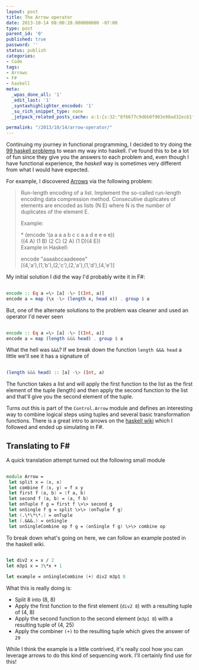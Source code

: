```yaml
---
layout: post
title: The Arrow operator
date: 2013-10-14 08:00:20.000000000 -07:00
type: post
parent_id: '0'
published: true
password: ''
status: publish
categories:
- Code
tags:
- Arrows
- F#
- haskell
meta:
  _wpas_done_all: '1'
  _edit_last: '1'
  _syntaxhighlighter_encoded: '1'
  _su_rich_snippet_type: none
  _jetpack_related_posts_cache: a:1:{s:32:"8f6677c9d6b0f903e98ad32ec61f8deb";a:2:{s:7:"expires";i:1561173373;s:7:"payload";a:3:{i:0;a:1:{s:2:"id";i:4725;}i:1;a:1:{s:2:"id";i:4320;}i:2;a:1:{s:2:"id";i:4348;}}}}

permalink: "/2013/10/14/arrow-operator/"
---
```

Continuing my journey in functional programming, I decided to try doing the [99 haskell problems](http://www.haskell.org/haskellwiki/99_questions/) to wean my way into haskell. I've found this to be a lot of fun since they give you the answers to each problem and, even though I have functional experience, the _haskell_ way is sometimes very different from what I would have expected.

For example, I discovered [Arrows](http://en.wikipedia.org/wiki/Arrow_(computer_science)) via the following problem:

> Run-length encoding of a list. Implement the so-called run-length encoding data compression method. Consecutive duplicates of elements are encoded as lists (N E) where N is the number of duplicates of the element E.
> 
> Example:
> 
> \* (encode '(a a a a b c c a a d e e e e))  
> ((4 A) (1 B) (2 C) (2 A) (1 D)(4 E))  
> Example in Haskell:
> 
> encode "aaaabccaadeeee"  
> [(4,'a'),(1,'b'),(2,'c'),(2,'a'),(1,'d'),(4,'e')]

My initial solution I did the way I'd probably write it in F#:

```haskell
  
encode :: Eq a =\> [a] -\> [(Int, a)]  
encode a = map (\x -\> (length x, head x)) . group $ a  

```

But, one of the alternate solutions to the problem was cleaner and used an operator I'd never seen

```haskell
  
encode :: Eq a =\> [a] -\> [(Int, a)]  
encode a = map (length &&& head) . group $ a  

```

What the hell was `&&&`? If we break down the function `length &&& head` a little we'll see it has a signature of

```haskell
  
(length &&& head) :: [a] -\> (Int, a)  

```

The function takes a list and will apply the first function to the list as the first element of the tuple (length) and then apply the second function to the list and that'll give you the second element of the tuple.

Turns out this is part of the `Control.Arrow` module and defines an interesting way to combine logical steps using tuples and several basic transformation functions. There is a great intro to arrows on the [haskell wiki](http://www.haskell.org/haskellwiki/Arrow_tutorial) which I followed and ended up simulating in F#.

## Translating to F#

A quick translation attempt turned out the following small module

```fsharp
  
module Arrow =  
 let split x = (x, x)  
 let combine f (x, y) = f x y  
 let first f (a, b) = (f a, b)  
 let second f (a, b) = (a, f b)  
 let onTuple f g = first f \>\> second g  
 let onSingle f g = split \>\> (onTuple f g)  
 let (.\*\*\*.) = onTuple  
 let (.&&&.) = onSingle  
 let onSingleCombine op f g = (onSingle f g) \>\> combine op  

```

To break down what's going on here, we can follow an example posted in the haskell wiki.

```fsharp
  
let div2 x = x / 2  
let m3p1 x = 3\*x + 1

let example = onSingleCombine (+) div2 m3p1 8  

```

What this is really doing is:

- Split 8 into (8, 8)
- Apply the first function to the first element (`div2 8`) with a resulting tuple of (4, 8)
- Apply the second function to the second element (`m3p1 8`) with a resulting tuple of (4, 25)
- Apply the combiner `(+)` to the resulting tuple which gives the answer of `29`

While I think the example is a little contrived, it's really cool how you can leverage arrows to do this kind of sequencing work. I'll certainly find use for this!


